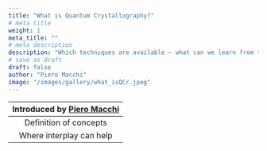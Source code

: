 ```yaml
---
title: "What is Quantum Crystallography?"
# meta title
weight: 1
meta_title: ""
# meta description
description: "Which techniques are available – what can we learn from them?"
# save as draft
draft: false
author: "Piero Macchi"
image: "/images/gallery/what_isQCr.jpeg"
---
```


|Introduced by [Piero Macchi](/authors/piero-macchi)|
|:-----------:|
| Definition of concepts|
| Where interplay can help|
